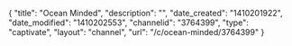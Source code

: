 {
    "title": "Ocean Minded",
    "description": "",
    "date_created": "1410201922",
    "date_modified": "1410202553",
    "channelid": "3764399",
    "type": "captivate",
    "layout": "channel",
    "url": "\/c\/ocean-minded\/3764399"
}